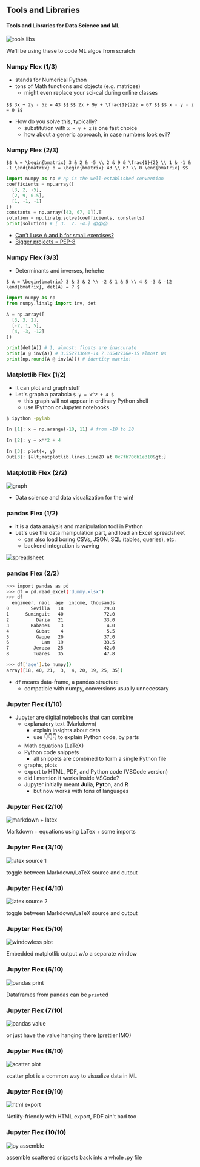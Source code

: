 Tools and Libraries
-------------------



#### Tools and Libraries for Data Science and ML

![tools libs](images/libs.jpg)

We'll be using these to code ML algos from scratch



### Numpy Flex (1/3)

* stands for Numerical Python
* tons of Math functions and objects (e.g. matrices)
  - might even replace your sci-cal during online classes

`$$ 3x + 2y - 5z = 43 $$`
`$$ 2x + 9y + \frac{1}{2}z = 67 $$`
`$$ x - y - z = 0 $$`

* How do you solve this, typically?
  - substitution with `x = y + z` is one fast choice
  - how about a generic approach, in case numbers look evil?



### Numpy Flex (2/3)

`$$
A = \begin{bmatrix}
3 & 2 & -5 \\
2 & 9 & \frac{1}{2} \\
1 & -1 & -1
\end{bmatrix}
b = \begin{bmatrix}
43 \\
67 \\
0
\end{bmatrix}
$$`

```python
import numpy as np # np is the well-established convention
coefficients = np.array([
  [3, 2, -5],
  [2, 9, 0.5],
  [1, -1, -1]
])
constants = np.array([43, 67, 0]).T
solution = np.linalg.solve(coefficients, constants)
print(solution) # [ 3.  7. -4.] 😱😱😱
```

* [Can't I use A and b for small exercises?](https://stackoverflow.com/questions/46841896/why-are-some-python-variables-uppercase-whereas-others-are-lowercase#comment80631766_46841942)
* [Bigger projects = PEP-8](https://towardsdatascience.com/data-scientists-your-variable-names-are-awful-heres-how-to-fix-them-89053d2855be)




### Numpy Flex (3/3)

* Determinants and inverses, hehehe

`$
A = \begin{bmatrix}
3 & 3 & 2 \\
-2 & 1 & 5 \\
4 & -3 & -12
\end{bmatrix}, det(A) = ?
$`

```python
import numpy as np
from numpy.linalg import inv, det

A = np.array([
  [3, 3, 2],
  [-2, 1, 5],
  [4, -3, -12]
])

print(det(A)) # 1, almost: floats are inaccurate
print(A @ inv(A)) # 3.55271368e-14 7.10542736e-15 almost 0s
print(np.round(A @ inv(A))) # identity matrix!
```



### Matplotlib Flex (1/2)

* It can plot and graph stuff
* Let's graph a parabola `$ y = x^2 + 4 $`
  - this graph will not appear in ordinary Python shell
  - use IPython or Jupyter notebooks

```bash
$ ipython -pylab
```

```python
In [1]: x = np.arange(-10, 11) # from -10 to 10

In [2]: y = x**2 + 4

In [3]: plot(x, y)
Out[3]: [&lt;matplotlib.lines.Line2D at 0x7fb706b1e310&gt;]
```



### Matplotlib Flex (2/2)

![graph](images/graph.png)

* Data science and data visualization for the win!



### pandas Flex (1/2)

* it is a data analysis and manipulation tool in Python
* Let's use the data manipulation part, and load an Excel spreadsheet
  - can also load boring CSVs, JSON, SQL (tables, queries), etc.
  - backend integration is waving

![spreadsheet](images/excel.png)



### pandas Flex (2/2)

```bash [1-2 | 3-13 | 15-16]
>>> import pandas as pd
>>> df = pd.read_excel('dummy.xlsx')
>>> df
  engineer, naol  age  income, thousands
0        Sevilla   18               29.0
1      Suminguit   40               72.0
2          Daria   21               33.0
3        Rabanes    3                4.0
4          Gubat    4                5.5
5          Gappe   20               37.0
6            Lam   19               33.5
7         Jereza   25               42.0
8         Tuares   35               47.8

>>> df['age'].to_numpy()
array([18, 40, 21,  3,  4, 20, 19, 25, 35])
```

* `df` means data-frame, a pandas structure
  - compatible with numpy, conversions usually unnecessary



### Jupyter Flex (1/10)

* Jupyter are digital notebooks that can combine 
  - explanatory text (Markdown)
    + explain insights about data
    + use 👇👇👇 to explain Python code, by parts
  - Math equations (LaTeX)
  - Python code snippets
    + all snippets are combined to form a single Python file
  - graphs, plots
  - export to HTML, PDF, and Python code (VSCode version)
  - did I mention it works inside VSCode?
  - Jupyter initially meant **Ju**lia, **Pyt**on, and **R**
    - but now works with tons of languages



### Jupyter Flex (2/10)

![markdown + latex](images/markdown-latex.png)

Markdown + equations using LaTex + some imports



### Jupyter Flex (3/10)

![latex source 1](images/toggle-latex-source-1.png)

toggle between Markdown/LaTeX source and output



### Jupyter Flex (4/10)

![latex source 2](images/toggle-latex-source-2.png)

toggle between Markdown/LaTeX source and output



### Jupyter Flex (5/10)

![windowless plot](images/plot-windowless.png)

Embedded matplotlib output w/o a separate window



### Jupyter Flex (6/10)

![pandas print](images/data-frame-output-print.png)

Dataframes from pandas can be `print`ed



### Jupyter Flex (7/10)

![pandas value](images/data-frame-output-value.png)

or just have the value hanging there (prettier IMO)



### Jupyter Flex (8/10)

![scatter plot](images/scatter-plot.png) <!-- .element style="width: 728px; height: 400px" -->

scatter plot is a common way to visualize data in ML



### Jupyter Flex (9/10)

![html export](images/export.png) <!-- .element style="width: 728px; height: 400px" -->

Netlify-friendly with HTML export, PDF ain't bad too



### Jupyter Flex (10/10)

![py assemble](images/assemble.png)

assemble scattered snippets back into a whole .py file
